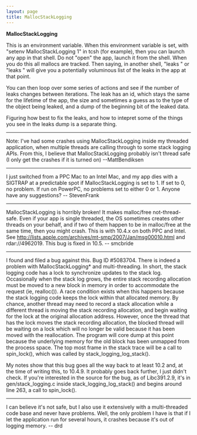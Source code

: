 ```yaml
---
layout: page
title: MallocStackLogging
---
```


**MallocStackLogging**

This is an environment variable. When this environment variable is set, with "setenv MallocStackLogging 1" in tcsh (for example), then you can launch any app in that shell. Do not "open" the app, launch it from the shell. When you do this all mallocs are tracked. Then saying, in another shell, "leaks <name>" or "leaks <pid>" will give you a potentially voluminous list of the leaks in the app at that point.

You can then loop over some series of actions and see if the number of leaks changes between iterations. The leak has an id, which stays the same for the lifetime of the app, the size and sometimes a guess as to the type of the object being leaked, and a dump of the beginning bit of the leaked data.

Figuring how best to fix the leaks, and how to intepret some of the things you see in the leaks dump is a separate thing.

----

Note: I've had some crashes using MallocStackLogging inside my threaded application, when multiple threads are calling through to some stack logging APIs. From this, I believe that MallocStackLogging probably isn't thread safe (I only get the crashes if it is turned on) --MattBendiksen

----

I just switched from a PPC Mac to an Intel Mac, and my app dies with a SIGTRAP at a predictable spot if MallocStackLogging is set to 1.  If set to 0, no problem.  If run on PowerPC, no problems set to either 0 or 1.  Anyone have any suggestions?  -- StevenFrank

----

MallocStackLogging is horribly broken!  It makes malloc/free not-thread-safe.  Even if your app is single threaded, the OS sometimes creates other threads on your behalf, and if two of them happen to be in malloc/free at the same time, then you might crash.  This is with 10.4.x on both PPC and Intel.  See http://lists.apple.com/archives/mt-smp/2007/Jan/msg00010.html and rdar://4962019. This bug is fixed in 10.5. -- smcbride

----

I found and filed a bug against this. Bug ID #5083704. There is indeed a problem with MallocStackLogging* and multi-threading.  In short, the stack logging code has a lock to synchronize updates to the stack log. Occasionally when the stack log grows, the entire stack recording allocation must be moved to a new block in memory in order to accommodate the request (ie, realloc()). A race condition exists when this happens because the stack logging code keeps the lock within that allocated memory. By chance, another thread may need to record a stack allocation while a different thread is moving the stack recording allocation, and begin waiting for the lock at the original allocation address. However, once the thread that has the lock moves the stack recording allocation, the blocked thread will be waiting on a lock which will no longer be valid because it has been moved with the reallocation. The program will core dump at this point because the underlying memory for the old block has been unmapped from the process space. The top most frame in the stack trace will be a call to spin_lock(), which was called by stack_logging_log_stack().

My notes show that this bug goes all the way back to at least 10.2 and, at the time of writing this, to 10.4.9.  It probably goes back further, I just didn't check.  If you're interested in the source for the bug, as of Libc391.2.9, it's in gen/stack_logging.c inside stack_logging_log_stack() and begins around line 263, a call to spin_lock().

----

I can believe it's not safe, but I also use it extensively with a multi-threaded code base and never have problems. Well, the only problem I have is that if I let the application run for several hours, it crashes because it's out of logging memory. -- drd


